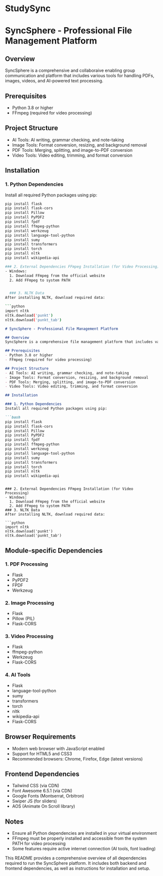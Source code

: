 # StudySync

# SyncSphere - Professional File Management Platform

## Overview
SyncSphere is a comprehensive and collaboraive enabling group communication and platform that includes various tools for handling PDFs, images, videos, and AI-powered text processing.
## Prerequisites
- Python 3.8 or higher
- FFmpeg (required for video processing)

## Project Structure
- AI Tools: AI writing, grammar checking, and note-taking
- Image Tools: Format conversion, resizing, and background removal
- PDF Tools: Merging, splitting, and image-to-PDF conversion
- Video Tools: Video editing, trimming, and format conversion

## Installation

### 1. Python Dependencies
Install all required Python packages using pip:

```bash
pip install flask
pip install flask-cors
pip install Pillow
pip install PyPDF2
pip install fpdf
pip install ffmpeg-python
pip install werkzeug
pip install language-tool-python
pip install sumy
pip install transformers
pip install torch
pip install nltk
pip install wikipedia-api

### 2. External Dependencies FFmpeg Installation (for Video Processing)
- Windows:
  1. Download FFmpeg from the official website
  2. Add FFmpeg to system PATH


  ### 3. NLTK Data
After installing NLTK, download required data:

```python
import nltk
nltk.download('punkt')
nltk.download('punkt_tab')
 ```

```markdown
# SyncSphere - Professional File Management Platform

## Overview
SyncSphere is a comprehensive file management platform that includes various tools for handling PDFs, images, videos, and AI-powered text processing.

## Prerequisites
- Python 3.8 or higher
- FFmpeg (required for video processing)

## Project Structure
- AI Tools: AI writing, grammar checking, and note-taking
- Image Tools: Format conversion, resizing, and background removal
- PDF Tools: Merging, splitting, and image-to-PDF conversion
- Video Tools: Video editing, trimming, and format conversion

## Installation

### 1. Python Dependencies
Install all required Python packages using pip:

```bash
pip install flask
pip install flask-cors
pip install Pillow
pip install PyPDF2
pip install fpdf
pip install ffmpeg-python
pip install werkzeug
pip install language-tool-python
pip install sumy
pip install transformers
pip install torch
pip install nltk
pip install wikipedia-api
 ```
```

### 2. External Dependencies FFmpeg Installation (for Video Processing)
- Windows:
  1. Download FFmpeg from the official website
  2. Add FFmpeg to system PATH
### 3. NLTK Data
After installing NLTK, download required data:

```python
import nltk
nltk.download('punkt')
nltk.download('punkt_tab')
 ```

## Module-specific Dependencies
### 1. PDF Processing
- Flask
- PyPDF2
- FPDF
- Werkzeug
### 2. Image Processing
- Flask
- Pillow (PIL)
- Flask-CORS
### 3. Video Processing
- Flask
- ffmpeg-python
- Werkzeug
- Flask-CORS
### 4. AI Tools
- Flask
- language-tool-python
- sumy
- transformers
- torch
- nltk
- wikipedia-api
- Flask-CORS


## Browser Requirements
- Modern web browser with JavaScript enabled
- Support for HTML5 and CSS3
- Recommended browsers: Chrome, Firefox, Edge (latest versions)
## Frontend Dependencies
- Tailwind CSS (via CDN)
- Font Awesome 6.5.1 (via CDN)
- Google Fonts (Montserrat, Orbitron)
- Swiper JS (for sliders)
- AOS (Animate On Scroll library)
## Notes
- Ensure all Python dependencies are installed in your virtual environment
- FFmpeg must be properly installed and accessible from the system PATH for video processing
- Some features require active internet connection (AI tools, font loading)



This README provides a comprehensive overview of all dependencies required to run the SyncSphere platform. It includes both backend and frontend dependencies, as well as instructions for installation and setup.
